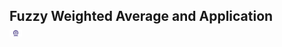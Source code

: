 ## Fuzzy Weighted Average and Application &nbsp; &nbsp; &nbsp; &nbsp; &nbsp; &nbsp; <img src="images/iitkgp.png" width="4%" />